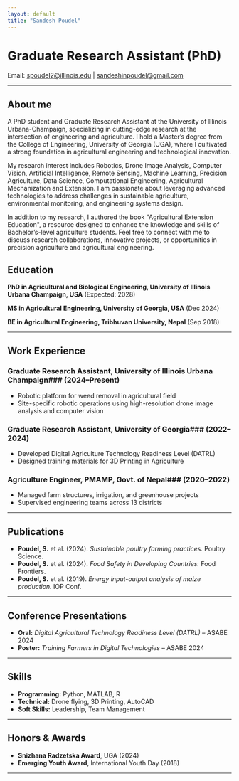 ```yaml
---
layout: default
title: "Sandesh Poudel"
---
```


# Graduate Research Assistant (PhD)  
Email: spoudel2@illinois.edu | sandeshinpoudel@gmail.com

---
## About me
A PhD student and Graduate Research Assistant at the University of Illinois Urbana-Champaign, specializing in cutting-edge research at the intersection of engineering and agriculture. I hold a Master’s degree from the College of Engineering, University of Georgia (UGA), where I cultivated a strong foundation in agricultural engineering and technological innovation.

My research interest includes Robotics, Drone Image Analysis, Computer Vision, Artificial Intelligence, Remote Sensing, Machine Learning, Precision Agriculture, Data Science, Computational Engineering, Agricultural Mechanization and Extension. I am passionate about leveraging advanced technologies to address challenges in sustainable agriculture, environmental monitoring, and engineering systems design.

In addition to my research, I authored the book "Agricultural Extension Education", a resource designed to enhance the knowledge and skills of Bachelor’s-level agriculture students. Feel free to connect with me to discuss research collaborations, innovative projects, or opportunities in precision agriculture and agricultural engineering.

## Education  
**PhD in Agricultural and Biological Engineering, University of Illinois Urbana Champaign, USA**  (Expected: 2028)  

**MS in Agricultural Engineering, University of Georgia, USA**  (Dec 2024)  

**BE in Agricultural Engineering, Tribhuvan University, Nepal** (Sep 2018)  

---

## Work Experience  
### Graduate Research Assistant, University of Illinois Urbana Champaign### (2024–Present)  
- Robotic platform for weed removal in agricultural field  
- Site-specific robotic operations using high-resolution drone image analysis and computer vision

### Graduate Research Assistant, University of Georgia### (2022–2024)  
- Developed Digital Agriculture Technology Readiness Level (DATRL)
- Designed training materials for 3D Printing in Agriculture

### Agriculture Engineer, PMAMP, Govt. of Nepal### (2020–2022)  
- Managed farm structures, irrigation, and greenhouse projects
- Supervised engineering teams across 13 districts

---

## Publications  
- **Poudel, S.** et al. (2024). *Sustainable poultry farming practices.* Poultry Science.  
- **Poudel, S.** et al. (2024). *Food Safety in Developing Countries.* Food Frontiers.  
- **Poudel, S.** et al. (2019). *Energy input-output analysis of maize production.* IOP Conf.  

---

## Conference Presentations  
- **Oral:** *Digital Agricultural Technology Readiness Level (DATRL)* – ASABE 2024  
- **Poster:** *Training Farmers in Digital Technologies* – ASABE 2024  

---

## Skills  
- **Programming:** Python, MATLAB, R  
- **Technical:** Drone flying, 3D Printing, AutoCAD  
- **Soft Skills:** Leadership, Team Management  

---

## Honors & Awards  
- **Snizhana Radzetska Award**, UGA (2024)  
- **Emerging Youth Award**, International Youth Day (2018)  

---
